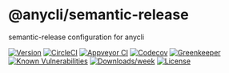 @anycli/semantic-release
=======================

semantic-release configuration for anycli

[![Version](https://img.shields.io/npm/v/@anycli/semantic-release.svg)](https://npmjs.org/package/@anycli/semantic-release)
[![CircleCI](https://circleci.com/gh/anycli/semantic-release/tree/master.svg?style=svg)](https://circleci.com/gh/anycli/semantic-release/tree/master)
[![Appveyor CI](https://ci.appveyor.com/api/projects/status/github/anycli/semantic-release?branch=master&svg=true)](https://ci.appveyor.com/project/heroku/semantic-release/branch/master)
[![Codecov](https://codecov.io/gh/anycli/semantic-release/branch/master/graph/badge.svg)](https://codecov.io/gh/anycli/semantic-release)
[![Greenkeeper](https://badges.greenkeeper.io/anycli/semantic-release.svg)](https://greenkeeper.io/)
[![Known Vulnerabilities](https://snyk.io/test/npm/@anycli/semantic-release/badge.svg)](https://snyk.io/test/npm/@anycli/semantic-release)
[![Downloads/week](https://img.shields.io/npm/dw/@anycli/semantic-release.svg)](https://npmjs.org/package/@anycli/semantic-release)
[![License](https://img.shields.io/npm/l/@anycli/semantic-release.svg)](https://github.com/anycli/semantic-release/blob/master/package.json)
